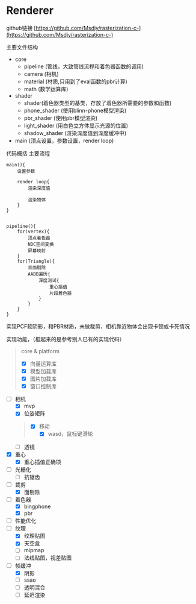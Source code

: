 # Renderer

github链接 [https://github.com/Msdjy/rasterization-c-](https://github.com/Msdjy/rasterization-c-)

主要文件结构
- core
  - pipeline (管线，大致管线流程和着色器函数的调用)
  - camera (相机)
  - material (材质,只用到了eval函数的pbr计算)
  - math (数学运算库)
- shader
  - shader(着色器类型的基类，存放了着色器所需要的参数和函数)
  - phone_shader  (使用blinn-phone模型渲染)
  - pbr_shader (使用pbr模型渲染)
  - light_shader (用白色立方体显示光源的位置)
  - shadow_shader (渲染深度值到深度缓冲中)
- main (顶点设置，参数设置，render loop)

代码概括
主要流程
``` 
main(){
    设置参数

    render loop{
        渲染深度值

        渲染物体
    }
}


pipeline(){
    for(vertex){
        顶点着色器
        NDC空间变换
        屏幕映射
    }
    for(Triangle){
        背面剔除
        AABB遍历{
            深度测试{
                重心插值
                片段着色器
            }
        }
    }
}
```
实现PCF软阴影，和PBR材质，未做裁剪，相机靠近物体会出现卡顿或卡死情况




实现功能，（框起来的是参考别人已有的实现代码）
> core & platform
> - [x] 向量运算库
> - [x] 模型加载库
> - [x] 图片加载库
> - [x] 窗口控制库

- [ ] 相机
    - [x] mvp
    - [x] 位姿矩阵
    >- [x] 移动
    >    - [x] wasd，鼠标键滑轮
    - [ ] 透镜
- [x] 重心
  - [x] 重心插值正确项
- [ ] 光栅化
    - [ ] 抗锯齿
- [ ] 裁剪
    - [x] 面剔除
- [ ] 着色器
    - [x] bingphone
    - [x] pbr
- [ ] 性能优化
- [ ] 纹理
    - [x] 纹理贴图
    - [x] 天空盒
    - [ ] mipmap
    - [ ] 法线贴图，视差贴图
- [ ] 帧缓冲
    - [x] 阴影
    - [ ] ssao 
    - [ ] 透明混合
    - [ ] 延迟渲染     

